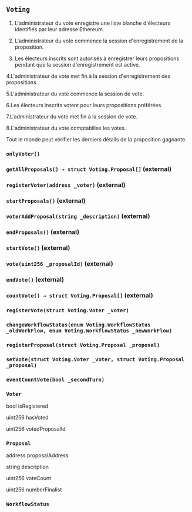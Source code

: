 ## `Voting`

1. L'administrateur du vote enregistre une liste blanche d'électeurs identifiés par leur adresse Ethereum.

2. L'administrateur du vote commence la session d'enregistrement de la proposition.
3. Les électeurs inscrits sont autorisés à enregistrer leurs propositions pendant que la session d'enregistrement est active.

4.L'administrateur de vote met fin à la session d'enregistrement des propositions.

5.L'administrateur du vote commence la session de vote.


6.Les électeurs inscrits votent pour leurs propositions préférées.

7.L'administrateur du vote met fin à la session de vote.

8.L'administrateur du vote comptabilise les votes.

Tout le monde peut vérifier les derniers détails de la proposition gagnante.



### `onlyVoter()`






### `getAllProposals() → struct Voting.Proposal[]` (external)





### `registerVoter(address _voter)` (external)





### `startProposals()` (external)





### `voterAddProposal(string _description)` (external)





### `endProposals()` (external)





### `startVote()` (external)





### `vote(uint256 _proposalId)` (external)





### `endVote()` (external)





### `countVote() → struct Voting.Proposal[]` (external)






### `registerVote(struct Voting.Voter _voter)`





### `changeWorkflowStatus(enum Voting.WorkflowStatus _oldWorkFlow, enum Voting.WorkflowStatus _newWorkFlow)`





### `registerProposal(struct Voting.Proposal _proposal)`





### `setVote(struct Voting.Voter _voter, struct Voting.Proposal _proposal)`





### `eventCountVote(bool _secondTurn)`






### `Voter`


bool isRegistered


uint256 hasVoted


uint256 votedProposalId


### `Proposal`


address proposalAddress


string description


uint256 voteCount


uint256 numberFinalist



### `WorkflowStatus`




















